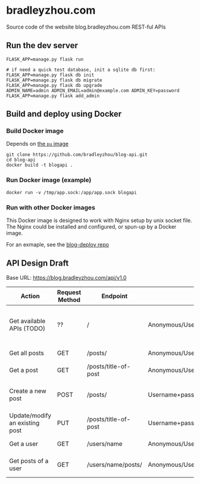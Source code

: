 # bradleyzhou.com
Source code of the website blog.bradleyzhou.com REST-ful APIs


## Run the dev server
```
FLASK_APP=manage.py flask run

# if need a quick test database, init a sqlite db first:
FLASK_APP=manage.py flask db init
FLASK_APP=manage.py flask db migrate
FLASK_APP=manage.py flask db upgrade
ADMIN_NAME=admin ADMIN_EMAIL=admin@example.com ADMIN_KEY=password FLASK_APP=manage.py flask add_admin
```

## Build and deploy using Docker
### Build Docker image
Depends on [the `pu` image](https://github.com/bradleyzhou/pun)
```
git clone https://github.com/bradleyzhou/blog-api.git
cd blog-api
docker build -t blogapi .
```

### Run Docker image (example)
```
docker run -v /tmp/app.sock:/app/app.sock blogapi
```

### Run with other Docker images
This Docker image is designed to work with  Nginx setup by unix socket file. The Nginx could be installed and configured, or spun-up by a Docker image.

For an exmaple, see the [blog-deploy repo](https://github.com/bradleyzhou/blog-deploy)

## API Design Draft
Base URL: https://blog.bradleyzhou.com/api/v1.0


Action | Request Method | Endpoint | Auth | Response
-------|----------------|----------|--------|--------
Get available APIs (TODO) | ?? | / |  Anonymous/Username+password/Token | Available APIs according to auth status
Get all posts | GET | /posts/ |  Anonymous/Username+password/Token | Paginated posts
Get a post | GET | /posts/title-of-post |  Anonymous/Username+password/Token | A single post
Create a new post | POST | /posts/ | Username+password/Token | A link to newly created post
Update/modify an existing post | PUT | /posts/title-of-post | Username+password/Token | The updated post
Get a user | GET | /users/name | Anonymous/Username+password/Token | The user infomation
Get posts of a user | GET | /users/name/posts/ | Anonymous/Username+password/Token | Paginated posts of the user
